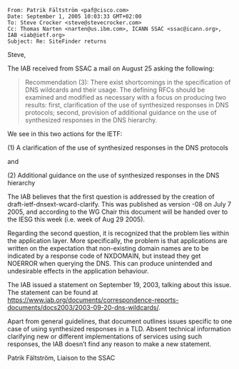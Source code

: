 

```
From: Patrik Fältström <paf@cisco.com>
Date: September 1, 2005 10:03:33 GMT+02:00
To: Steve Crocker <steve@stevecrocker.com>
Cc: Thomas Narten <narten@us.ibm.com>, ICANN SSAC <ssac@icann.org>, IAB <iab@ietf.org>
Subject: Re: SiteFinder returns

```

Steve,


The IAB received from SSAC a mail on August 25 asking the following:



> Recommendation (3): There exist shortcomings in the specification of DNS wildcards and their usage. The defining RFCs should be examined and modified as necessary with a focus on producing two results: first, clarification of the use of synthesized responses in DNS protocols; second, provision of additional guidance on the use of synthesized responses in the DNS hierarchy.
> 
> 


We see in this two actions for the IETF:


(1) A clarification of the use of synthesized responses in the DNS protocols


and


(2) Additional guidance on the use of synthesized responses in the DNS hierarchy


The IAB believes that the first question is addressed by the creation of draft-ietf-dnsext-wcard-clarify. This was published as version -08 on July 7 2005, and according to the WG Chair this document will be handed over to the IESG this week (i.e. week of Aug 29 2005).


Regarding the second question, it is recognized that the problem lies within the application layer. More specifically, the problem is that applications are written on the expectation that non-existing domain names are to be indicated by a response code of NXDOMAIN, but instead they get NOERROR when querying the DNS. This can produce unintended and undesirable effects in the application behaviour.


The IAB issued a statement on September 19, 2003, talking about this issue. The statement can be found at <https://www.iab.org/documents/correspondence-reports-documents/docs2003/2003-09-20-dns-wildcards/>.


Apart from general guidelines, that document outlines issues specific to one case of using synthesized responses in a TLD. Absent technical information clarifying new or different implementations of services using such responses, the IAB doesn’t find any reason to make a new statement.


Patrik Fältström, Liaison to the SSAC


